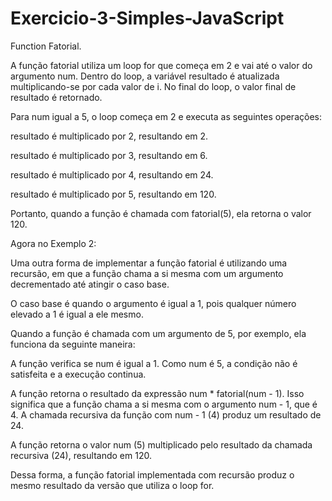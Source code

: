 # Exercicio-3-Simples-JavaScript

Function Fatorial.

A função fatorial utiliza um loop for que começa em 2 e vai até o valor do argumento num. Dentro do loop, a variável resultado é atualizada multiplicando-se por cada valor de i. No final do loop, o valor final de resultado é retornado.

Para num igual a 5, o loop começa em 2 e executa as seguintes operações:

resultado é multiplicado por 2, resultando em 2.

resultado é multiplicado por 3, resultando em 6.

resultado é multiplicado por 4, resultando em 24.

resultado é multiplicado por 5, resultando em 120.

Portanto, quando a função é chamada com fatorial(5), ela retorna o valor 120.


Agora no Exemplo 2:

Uma outra forma de implementar a função fatorial é utilizando uma recursão, em que a função chama a si mesma com um argumento decrementado até atingir o caso base. 

O caso base é quando o argumento é igual a 1, pois qualquer número elevado a 1 é igual a ele mesmo.

Quando a função é chamada com um argumento de 5, por exemplo, ela funciona da seguinte maneira:

A função verifica se num é igual a 1. Como num é 5, a condição não é satisfeita e a execução continua.

A função retorna o resultado da expressão num * fatorial(num - 1). Isso significa que a função chama a si mesma com o argumento num - 1, que é 4.
A chamada recursiva da função com num - 1 (4) produz um resultado de 24.

A função retorna o valor num (5) multiplicado pelo resultado da chamada recursiva (24), resultando em 120.

Dessa forma, a função fatorial implementada com recursão produz o mesmo resultado da versão que utiliza o loop for.
